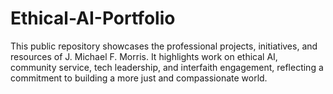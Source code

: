 # Ethical-AI-Portfolio
This public repository showcases the professional projects, initiatives, and resources of J. Michael F. Morris. It highlights work on ethical AI, community service, tech leadership, and interfaith engagement, reflecting a commitment to building a more just and compassionate world.
